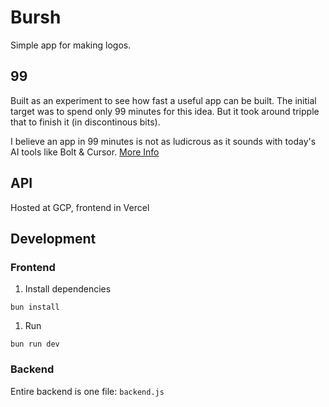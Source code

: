 # Bursh

Simple app for making logos.

## 99

Built as an experiment to see how fast a useful app can be built. The initial
target was to spend only 99 minutes for this idea. But it took around tripple
that to finish it (in discontinous bits).

I believe an app in 99 minutes is not as ludicrous as it sounds with today's AI
tools like Bolt & Cursor. [More Info](https://jikkujose.in/startups/2024/12/11/99.html)

## API

Hosted at GCP, frontend in Vercel

## Development


### Frontend

1. Install dependencies

```
bun install
```

1. Run

```
bun run dev
```

### Backend

Entire backend is one file: `backend.js`
